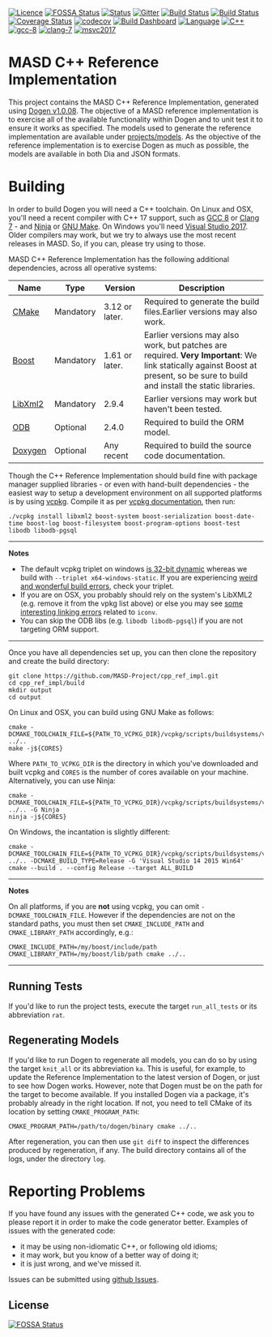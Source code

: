 [![Licence](https://img.shields.io/badge/license-GPL_3-green.svg?dummy)](https://raw.githubusercontent.com/MASD-Project/cpp_ref_impl/master/LICENCE)
[![FOSSA Status](https://app.fossa.io/api/projects/git%2Bgithub.com%2FMASD-Project%2Fcpp_ref_impl.svg?type=shield)](https://app.fossa.io/projects/git%2Bgithub.com%2FMASD-Project%2Fcpp_ref_impl?ref=badge_shield)
[![Status](https://img.shields.io/badge/status-active-brightgreen.svg?style=flat)](https://github.com/MASD-Project/cpp_ref_impl/pulse/monthly)
[![Gitter](https://img.shields.io/gitter/room/nwjs/nw.js.svg)](https://gitter.im/MASD-Project/Lobby)
[![Build Status](https://travis-ci.org/MASD-Project/cpp_ref_impl.svg?branch=master)](https://travis-ci.org/MASD-Project/cpp_ref_impl)
[![Build Status](https://img.shields.io/appveyor/ci/mcraveiro/cpp-ref-impl.svg?label=windows)](https://ci.appveyor.com/project/mcraveiro/cpp-ref-impl)
[![Coverage Status](https://coveralls.io/repos/github/MASD-Project/cpp_ref_impl/badge.svg?branch=master)](https://coveralls.io/github/MASD-Project/cpp_ref_impl?branch=master)
[![codecov](https://codecov.io/gh/MASD-Project/cpp_ref_impl/branch/master/graph/badge.svg)](https://codecov.io/gh/MASD-Project/cpp_ref_impl)
[![Build Dashboard](https://img.shields.io/badge/cdash-dashboard-blue.svg)](https://my.cdash.org/index.php?project=MASD+Project+-+C%2B%2B+Reference+Implementation)
[![Language](https://img.shields.io/badge/Language-C++-cyan.svg)](https://www.openhub.net/p/dogen/analyses/latest/languages_summary)
[![C++](https://img.shields.io/badge/std-C++17-cyan.svg)](https://en.wikipedia.org/wiki/C%2B%2B17)
[![gcc-8](https://img.shields.io/badge/GCC-8-cyan.svg)](https://www.gnu.org/software/gcc/gcc-8)
[![clang-7](https://img.shields.io/badge/CLANG-7-cyan.svg)](http://releases.llvm.org/7.0.0/tools/clang/docs/ReleaseNotes.html)
[![msvc2017](https://img.shields.io/badge/MSVC-2017-cyan.svg)](https://visualstudio.microsoft.com/vs/whatsnew/)

# MASD C++ Reference Implementation

This project contains the MASD C++ Reference Implementation, generated
using [Dogen
v1.0.08](https://github.com/MASD-Project/dogen/releases/tag/v1.0.08). The
objective of a MASD reference implementation is to exercise all of the
available functionality within Dogen and to unit test it to ensure it
works as specified. The models used to generate the reference
implementation are available under
[projects/models](https://github.com/MASD-Project/cpp_ref_impl/tree/master/projects/models). As
the objective of the reference implementation is to exercise Dogen as
much as possible, the models are available in both Dia and JSON
formats.

# Building

In order to build Dogen you will need a C++ toolchain. On Linux and
OSX, you'll need a recent compiler with C++ 17 support, such as [GCC
8](https://www.gnu.org/software/gcc/gcc-8) or [Clang
7](https://img.shields.io/badge/CLANG-7-cyan.svg) - and
[Ninja](https://ninja-build.org/manual.html) or [GNU
Make](https://www.gnu.org/software/make/). On Windows you'll need
[Visual Studio
2017](https://visualstudio.microsoft.com/vs/whatsnew/). Older
compilers may work, but we try to always use the most recent releases
in MASD. So, if you can, please try using to those.

MASD C++ Reference Implementation has the following additional
dependencies, across all operative systems:

| Name   | Type      | Version                | Description                             |
|--------|-----------|------------------------|-----------------------------------------|
| [CMake](https://cmake.org/)  | Mandatory | 3.12 or later.  | Required to generate the build files.Earlier versions may also work.  |
| [Boost](https://boost.org)  | Mandatory | 1.61 or later. | Earlier versions may also work, but patches are required. **Very Important**: We link statically against Boost at present, so be sure to build and install the static libraries.|
| [LibXml2](http://xmlsoft.org/) | Mandatory | 2.9.4 | Earlier versions may work but haven't been tested.|
| [ODB](https://www.codesynthesis.com/products/odb/) | Optional | 2.4.0 | Required to build the ORM model. |
| [Doxygen](http://www.doxygen.nl/) | Optional | Any recent | Required to build the source code documentation. |

Though the C++ Reference Implementation should build fine with package
manager supplied libraries - or even with hand-built dependencies -
the easiest way to setup a development environment on all supported
platforms is by using
[vcpkg](https://github.com/Microsoft/vcpkg). Compile it as per [vcpkg
documentation](https://github.com/Microsoft/vcpkg/blob/master/README.md),
then run:

```
./vcpkg install libxml2 boost-system boost-serialization boost-date-time boost-log boost-filesystem boost-program-options boost-test libodb libodb-pgsql
```

---
**Notes**


- The default vcpkg triplet on windows [is 32-bit
dynamic](https://github.com/Microsoft/vcpkg/issues/1254) whereas we
build with ```--triplet x64-windows-static```. If you are experiencing
[weird and wonderful build
errors](https://github.com/Microsoft/vcpkg/issues/4447), check your
triplet.
- If you are on OSX, you probably should rely on the system's LibXML2
(e.g. remove it from the vpkg list above) or else you may see [some
interesting linking
errors](https://github.com/Microsoft/vcpkg/issues/4476) related to ```iconv```.
- You can skip the ODB libs (e.g. ```libodb libodb-pgsql```) if you
are not targeting ORM support.

---

Once you have all dependencies set up, you can then clone the
repository and create the build directory:

```
git clone https://github.com/MASD-Project/cpp_ref_impl.git
cd cpp_ref_impl/build
mkdir output
cd output
```

On Linux and OSX, you can build using GNU Make as follows:

```
cmake -DCMAKE_TOOLCHAIN_FILE=${PATH_TO_VCPKG_DIR}/vcpkg/scripts/buildsystems/vcpkg.cmake ../..
make -j${CORES}
```

Where ```PATH_TO_VCPKG_DIR``` is the directory in which you've
downloaded and built vcpkg and ```CORES``` is the number of cores
available on your machine. Alternatively, you can use Ninja:

```
cmake -DCMAKE_TOOLCHAIN_FILE=${PATH_TO_VCPKG_DIR}/vcpkg/scripts/buildsystems/vcpkg.cmake ../.. -G Ninja
ninja -j${CORES}
```

On Windows, the incantation is slightly different:

```
cmake -DCMAKE_TOOLCHAIN_FILE=${PATH_TO_VCPKG_DIR}/vcpkg/scripts/buildsystems/vcpkg.cmake ../.. -DCMAKE_BUILD_TYPE=Release -G 'Visual Studio 14 2015 Win64'
cmake --build . --config Release --target ALL_BUILD
```

---
**Notes**

On all platforms, if you are **not** using vcpkg, you can omit
```-DCMAKE_TOOLCHAIN_FILE```. However if the dependencies are not on
the standard paths, you must then set ```CMAKE_INCLUDE_PATH``` and ```CMAKE_LIBRARY_PATH```
accordingly, e.g.:

```
CMAKE_INCLUDE_PATH=/my/boost/include/path CMAKE_LIBRARY_PATH=/my/boost/lib/path cmake ../..
```

---

## Running Tests

If you'd like to run the project tests, execute the target
```run_all_tests``` or its abbreviation ```rat```.

## Regenerating Models

If you'd like to run Dogen to regenerate all models, you can do so by
using the target ```knit_all``` or its abbreviation ```ka```. This is
useful, for example, to update the Reference Implementation to the
latest version of Dogen, or just to see how Dogen works. However, note
that Dogen must be on the path for the target to become available. If you
installed Dogen via a package, it's probably already in the right
location. If not, you need to tell CMake of its location by setting
```CMAKE_PROGRAM_PATH```:

```
CMAKE_PROGRAM_PATH=/path/to/dogen/binary cmake ../..
```

After regeneration, you can then use ```git diff``` to inspect the
differences produced by regeneration, if any. The build directory
contains all of the logs, under the directory ```log```.

# Reporting Problems

If you have found any issues with the generated C++ code, we ask you
to please report it in order to make the code generator
better. Examples of issues with the generated code:

- it may be using non-idiomatic C++, or following old idioms;
- it may work, but you know of a better way of doing it;
- it is just wrong, and we've missed it.

Issues can be submitted using [github
Issues](https://github.com/MASD-Project/cpp_ref_impl/issues).


## License
[![FOSSA Status](https://app.fossa.io/api/projects/git%2Bgithub.com%2FMASD-Project%2Fcpp_ref_impl.svg?type=large)](https://app.fossa.io/projects/git%2Bgithub.com%2FMASD-Project%2Fcpp_ref_impl?ref=badge_large)
